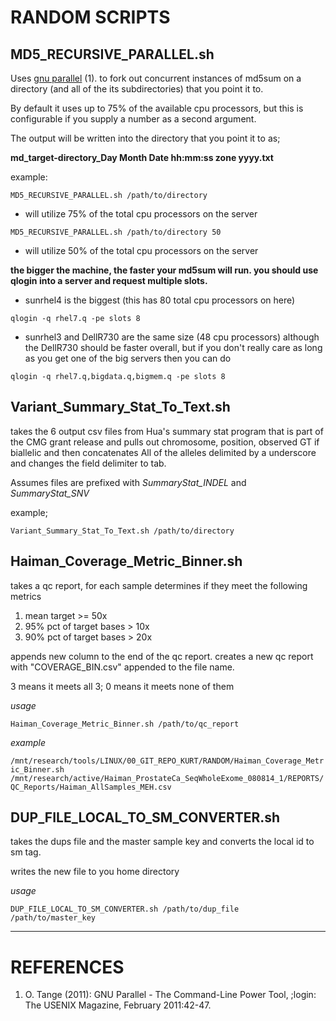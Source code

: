 RANDOM SCRIPTS
=======

## MD5_RECURSIVE_PARALLEL.sh

Uses [gnu parallel](https://www.gnu.org/software/parallel/) (1). to fork out concurrent instances of md5sum on a directory (and all of the its subdirectories) that you point it to.

By default it uses up to 75% of the available cpu processors, but this is configurable if you supply a number as a second argument.

The output will be written into the directory that you point it to as;

**md_target-directory_Day Month Date hh:mm:ss zone yyyy.txt**

example:

`MD5_RECURSIVE_PARALLEL.sh /path/to/directory`

* will utilize 75% of the total cpu processors on the server

`MD5_RECURSIVE_PARALLEL.sh /path/to/directory 50`

* will utilize 50% of the total cpu processors on the server

**the bigger the machine, the faster your md5sum will run. you should use qlogin into a server and request multiple slots.**

* sunrhel4 is the biggest (this has 80 total cpu processors on here)

`qlogin -q rhel7.q -pe slots 8`

* sunrhel3 and DellR730 are the same size (48 cpu processors) although the DellR730 should be faster overall, but if you don't really care as long as you get one of the big servers then you can do

`qlogin -q rhel7.q,bigdata.q,bigmem.q -pe slots 8`

## Variant_Summary_Stat_To_Text.sh

takes the 6 output csv files from Hua's summary stat program that is part of the CMG grant release and pulls out chromosome, position, observed GT if biallelic and then concatenates All of the alleles delimited by a underscore and changes the field delimiter to tab.

Assumes files are prefixed with _SummaryStat_INDEL_ and _SummaryStat_SNV_

example;

`Variant_Summary_Stat_To_Text.sh /path/to/directory`

## Haiman_Coverage_Metric_Binner.sh

takes a qc report, for each sample determines if they meet the following metrics

1. mean target >= 50x
2. 95% pct of target bases > 10x
3. 90% pct of target bases > 20x

appends new column to the end of the qc report. creates a new qc report with "COVERAGE_BIN.csv" appended to the file name.

3 means it meets all 3; 0 means it meets none of them

_usage_

`Haiman_Coverage_Metric_Binner.sh /path/to/qc_report`

_example_

`/mnt/research/tools/LINUX/00_GIT_REPO_KURT/RANDOM/Haiman_Coverage_Metric_Binner.sh /mnt/research/active/Haiman_ProstateCa_SeqWholeExome_080814_1/REPORTS/QC_Reports/Haiman_AllSamples_MEH.csv`

## DUP_FILE_LOCAL_TO_SM_CONVERTER.sh

takes the dups file and the master sample key and converts the local id to sm tag.

writes the new file to you home directory

_usage_

`DUP_FILE_LOCAL_TO_SM_CONVERTER.sh /path/to/dup_file /path/to/master_key`

---

REFERENCES
=======

1. O. Tange (2011): GNU Parallel - The Command-Line Power Tool, ;login: The USENIX Magazine, February 2011:42-47.

